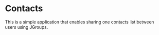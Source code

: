 # Contacts
This is a simple application that enables sharing one contacts list between users using JGroups. 